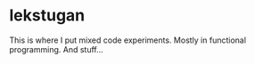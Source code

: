 lekstugan
=========

This is where I put mixed code experiments. Mostly in functional programming. And stuff...
